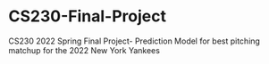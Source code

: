 # CS230-Final-Project
CS230 2022 Spring Final Project- Prediction Model for best pitching matchup for the 2022 New York Yankees
